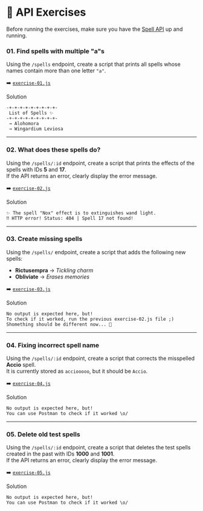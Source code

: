 # 🧙 API Exercises

Before running the exercises, make sure you have the [Spell API](../README.md) up and running.

### 01. Find spells with multiple "a"s

Using the `/spells` endpoint, create a script that prints all spells whose names contain more than one letter `"a"`.

➡️ [`exercise-01.js`](./exercise-01.js)

Solution

```text
-+-+-+-+-+-+-+-+-+-
 List of Spells ✨
-+-+-+-+-+-+-+-+-+-
 → Alohomora
 → Wingardium Leviosa
```

---

### 02. What does these spells do?

Using the `/spells/:id` endpoint, create a script that prints the effects of the spells with IDs **5** and **17**.  
If the API returns an error, clearly display the error message.

➡️ [`exercise-02.js`](./exercise-02.js)

Solution

```text
✨ The spell "Nox" effect is to extinguishes wand light.
‼️ HTTP error! Status: 404 | Spell 17 not found!
```

---

### 03. Create missing spells

Using the `/spells/` endpoint, create a script that adds the following new spells:

- **Rictusempra** → *Tickling charm*  
- **Obliviate** → *Erases memories*  

➡️ [`exercise-03.js`](./exercise-03.js)

Solution

```text
No output is expected here, but!
To check if it worked, run the previous exercise-02.js file ;)
Shomething should be different now... 👀
```

---

### 04. Fixing incorrect spell name

Using the `/spells/:id` endpoint, create a script that corrects the misspelled **Accio** spell.  
It is currently stored as `acciooooo`, but it should be `Accio`.

➡️ [`exercise-04.js`](./exercise-04.js)

Solution

```text
No output is expected here, but!
You can use Postman to check if it worked \o/
```

---

### 05. Delete old test spells

Using the `/spells/:id` endpoint, create a script that deletes the test spells created in the past with IDs **1000** and **1001**.  
If the API returns an error, clearly display the error message.

➡️ [`exercise-05.js`](./exercise-05.js)

Solution

```text
No output is expected here, but!
You can use Postman to check if it worked \o/
```
